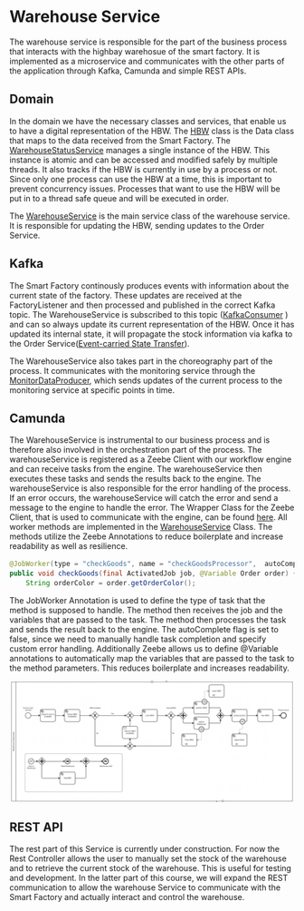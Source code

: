 # Warehouse Service
The warehouse service is responsible for the part of the business process that interacts with the highbay warehosue of the smart factory.
It is implemented as a microservice and communicates with the other parts of the application through Kafka, Camunda and simple REST APIs.

## Domain
In the domain we have the necessary classes and services, that enable us to have a digital representation of the HBW. 
The [HBW](warehouse/src/main/java/ch/unisg/warehouse/domain/HBW.java) class is the Data class that maps to the data received from the Smart Factory.
The [WarehouseStatusService](warehouse/src/main/java/ch/unisg/warehouse/domain/WarehouseStatusService.java) manages a single instance of the HBW. 
This instance is atomic and can be accessed and modified safely by multiple threads. It also tracks if the HBW is currently in use by a process or not. Since only one process can use the HBW at a time, this is important to prevent
concurrency issues. Processes that want to use the HBW will be put in to a thread safe queue and will be executed in order.

The [WarehouseService](warehouse/src/main/java/ch/unisg/warehouse/domain/WarehouseService.java) is the main service class of the warehouse service. 
It is responsible for updating the HBW, sending updates to the Order Service.


## Kafka
The Smart Factory continously produces events with information about the current state of the factory. 
These updates are received at the FactoryListener and then processed and published in the correct Kafka topic.
The WarehouseService is subscribed to this topic ([KafkaConsumer](warehouse/src/main/java/ch/unisg/warehouse/kafka/consumer/MessageConsumer.java)
) and can so always update its current representation of the HBW.
Once it has updated its internal state, it will propagate the stock information via kafka to the Order Service([Event-carried State Transfer](warehouse/src/main/java/ch/unisg/warehouse/domain/WarehouseService.java#L36)).

The WarehouseService also takes part in the choreography part of the process. It communicates with the monitoring service through the [MonitorDataProducer](warehouse/src/main/java/ch/unisg/warehouse/kafka/producer/MonitorDataProducer.java), which sends updates of the current process to the monitoring service at specific points in time.

## Camunda
The WarehouseService is instrumental to our business process and is therefore also involved in the orchestration part of the process. The warehouseService is registered as a Zeebe Client with our workflow engine and can receive tasks from the engine. 
The warehouseService then executes these tasks and sends the results back to the engine. The warehouseService is also responsible for the error handling of the process. If an error occurs, the warehouseService will catch the error and send a message to the engine to handle the error.
The Wrapper Class for the Zeebe Client, that is used to communicate with the engine, can be found [here](warehouse/src/main/java/ch/unisg/warehouse/camunda/CamundaService.java). All worker methods are implemented in the [WarehouseService](warehouse/src/main/java/ch/unisg/warehouse/camunda/WarehouseProcessingService.java) Class.
The methods utilize the Zeebe Annotations to reduce boilerplate and increase readability as well as resilience.
```java
@JobWorker(type = "checkGoods", name = "checkGoodsProcessor",  autoComplete = false)
public void checkGoods(final ActivatedJob job, @Variable Order order) {
    String orderColor = order.getOrderColor();
```
The JobWorker Annotation is used to define the type of task that the method is supposed to handle. The method then receives the job and the variables that are passed to the task. 
The method then processes the task and sends the result back to the engine. The autoComplete flag is set to false, since we need to manually handle task completion and specify custom error handling.
Additionally Zeebe allows us to define @Variable annotations to automatically map the variables that are passed to the task to the method parameters. This reduces boilerplate and increases readability.

![bpmnWarehouse.png](..%2Fdocs%2Fimages%2FbpmnWarehouse.png)

## REST API
The rest part of this Service is currently under construction. For now the Rest Controller allows the user to manually set the stock of the warehouse and to retrieve the current stock of the warehouse. This is useful for testing and development. 
In the latter part of this course, we will expand the REST communication to allow the warehouse Service to communicate with the Smart Factory and actually interact and control the warehouse.
